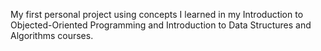 My first personal project using concepts I learned in my Introduction to Objected-Oriented Programming 
and Introduction to Data Structures and Algorithms courses.
